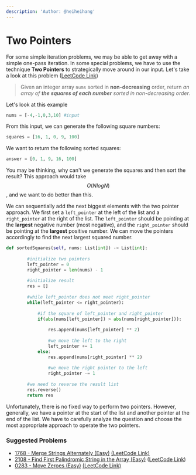 ```yaml
---
description: 'Author: @heiheihang'
---
```


# Two Pointers

For some simple iteration problems, we may be able to get away with a simple one-pass iteration. In some special problems, we have to use the technique **Two Pointers** to strategically move around in our input. Let's take a look at this problem ([LeetCode Link](https://leetcode.com/problems/squares-of-a-sorted-array/))

> Given an integer array `nums` sorted in **non-decreasing** order, return _an array of **the squares of each number** sorted in non-decreasing order_.

Let's look at this example

```python
nums = [-4,-1,0,3,10] #input
```

From this input, we can generate the following square numbers:

```python
squares = [16, 1, 0, 9, 100]
```

We want to return the following sorted squares:

```python
answer = [0, 1, 9, 16, 100]
```

You may be thinking, why can't we generate the squares and then sort the result? This approach would take $$O(NlogN)$$, and we want to do better than this.

We can sequentially add the next biggest elements with the two pointer approach. We first set a `left_pointer` at the left of the list and a `right_pointer` at the right of the list. The `left_pointer` should be pointing at the **largest** negative number (most negative), and the `right_pointer` should be pointing at the **largest** positive number. We can move the pointers accordingly to find the next largest squared number.

```python
def sortedSquares(self, nums: List[int]) -> List[int]:
        
        #initialize two pointers
        left_pointer = 0
        right_pointer = len(nums) - 1
        
        #initialize result
        res = []
        
        #while left_pointer does not meet right_pointer
        while(left_pointer <= right_pointer):
            
            #if the square of left_pointer and right_pointer 
            if(abs(nums[left_pointer]) > abs(nums[right_pointer])):
                
                res.append(nums[left_pointer] ** 2)
                
                #we move the left to the right
                left_pointer += 1
            else:
                res.append(nums[right_pointer] ** 2)
                
                #we move the right pointer to the left
                right_pointer -= 1
        
        #we need to reverse the result list
        res.reverse()
        return res
```

Unfortunately, there is no fixed way to perform two pointers. However, generally, we have a pointer at the start of the list and another pointer at the end of the list. We have to carefully analyze the question and choose the most appropriate approach to operate the two pointers.

### Suggested Problems

* [1768 - Merge Strings Alternately (Easy)](../../solutions/1700-1799/1768-merge-strings-alternately-easy.md) [(LeetCode Link)](https://leetcode.com/problems/merge-strings-alternately/)
* [2108 - Find First Palindromic String in the Array (Easy)](../../solutions/2100-2199/2108-find-first-palindromic-string-in-the-array-easy.md) ([LeetCode Link](https://leetcode.com/problems/merge-strings-alternately/))
* [0283 - Move Zeroes (Easy)](../../solutions/0200-0299/0283-move-zeroes-easy.md) [(LeetCode Link)](https://leetcode.com/problems/move-zeroes/)
